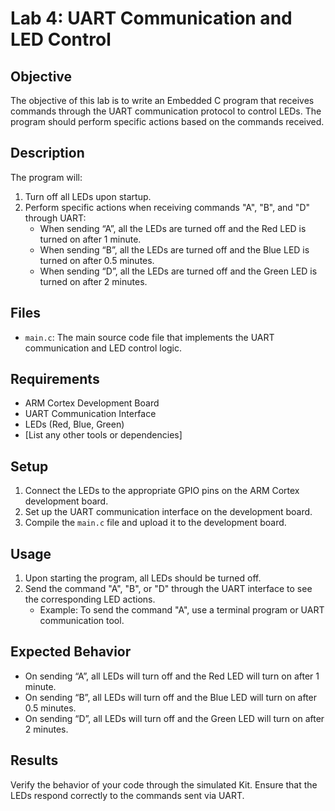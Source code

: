 # Lab 4: UART Communication and LED Control

## Objective

The objective of this lab is to write an Embedded C program that receives commands through the UART communication protocol to control LEDs. The program should perform specific actions based on the commands received.

## Description

The program will:
1. Turn off all LEDs upon startup.
2. Perform specific actions when receiving commands "A", "B", and "D" through UART:
   - When sending “A”, all the LEDs are turned off and the Red LED is turned on after 1 minute.
   - When sending “B”, all the LEDs are turned off and the Blue LED is turned on after 0.5 minutes.
   - When sending “D”, all the LEDs are turned off and the Green LED is turned on after 2 minutes.

## Files

- `main.c`: The main source code file that implements the UART communication and LED control logic.

## Requirements

- ARM Cortex Development Board
- UART Communication Interface
- LEDs (Red, Blue, Green)
- [List any other tools or dependencies]

## Setup

1. Connect the LEDs to the appropriate GPIO pins on the ARM Cortex development board.
2. Set up the UART communication interface on the development board.
3. Compile the `main.c` file and upload it to the development board.

## Usage

1. Upon starting the program, all LEDs should be turned off.
2. Send the command "A", "B", or "D" through the UART interface to see the corresponding LED actions.
   - Example: To send the command "A", use a terminal program or UART communication tool.

## Expected Behavior

- On sending “A”, all LEDs will turn off and the Red LED will turn on after 1 minute.
- On sending “B”, all LEDs will turn off and the Blue LED will turn on after 0.5 minutes.
- On sending “D”, all LEDs will turn off and the Green LED will turn on after 2 minutes.

## Results

Verify the behavior of your code through the simulated Kit. Ensure that the LEDs respond correctly to the commands sent via UART.


